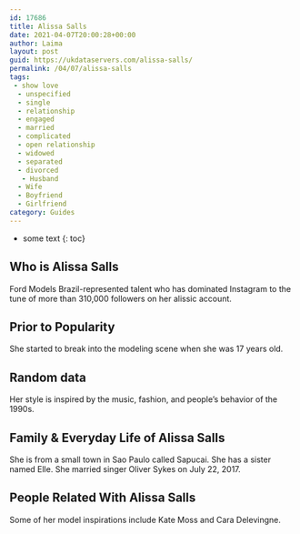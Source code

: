 ```yaml
---
id: 17686
title: Alissa Salls
date: 2021-04-07T20:00:28+00:00
author: Laima
layout: post
guid: https://ukdataservers.com/alissa-salls/
permalink: /04/07/alissa-salls
tags:
 - show love
  - unspecified
  - single
  - relationship
  - engaged
  - married
  - complicated
  - open relationship
  - widowed
  - separated
  - divorced
   - Husband
  - Wife
  - Boyfriend
  - Girlfriend
category: Guides
---
```


* some text
{: toc}


## Who is Alissa Salls
                  
                  
                  
Ford Models Brazil-represented talent who has dominated Instagram to the tune of more than 310,000 followers on her alissic account.
                  
              
            
              
            
                
                
                
## Prior to Popularity
                  
                  
                  
She started to break into the modeling scene when she was 17 years old.
                  
              
            
              
            
                
                
                
## Random data
                  
                  
                  
Her style is inspired by the music, fashion, and people&#8217;s behavior of the 1990s.
                  
              
            
              
            
                
                
                
## Family & Everyday Life of Alissa Salls
                  
                  
                  
She is from a small town in Sao Paulo called Sapucai. She has a sister named Elle. She married singer Oliver Sykes on July 22, 2017.
                  
              
            
              
            
                
                
                
## People Related With Alissa Salls
                  
                  
                  
Some of her model inspirations include Kate Moss and Cara Delevingne.
                  
              
            
              
            
                
              
            
              
              
            
            
              
            
          
          
          